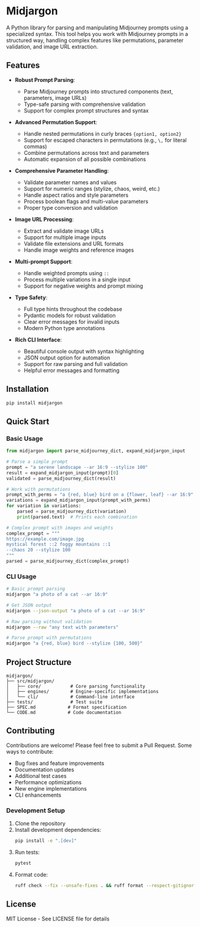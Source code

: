 # Midjargon

A Python library for parsing and manipulating Midjourney prompts using a specialized syntax. This tool helps you work with Midjourney prompts in a structured way, handling complex features like permutations, parameter validation, and image URL extraction.

## Features

- **Robust Prompt Parsing**: 
  - Parse Midjourney prompts into structured components (text, parameters, image URLs)
  - Type-safe parsing with comprehensive validation
  - Support for complex prompt structures and syntax

- **Advanced Permutation Support**: 
  - Handle nested permutations in curly braces `{option1, option2}`
  - Support for escaped characters in permutations (e.g., `\,` for literal commas)
  - Combine permutations across text and parameters
  - Automatic expansion of all possible combinations

- **Comprehensive Parameter Handling**:
  - Validate parameter names and values
  - Support for numeric ranges (stylize, chaos, weird, etc.)
  - Handle aspect ratios and style parameters
  - Process boolean flags and multi-value parameters
  - Proper type conversion and validation

- **Image URL Processing**:
  - Extract and validate image URLs
  - Support for multiple image inputs
  - Validate file extensions and URL formats
  - Handle image weights and reference images

- **Multi-prompt Support**:
  - Handle weighted prompts using `::`
  - Process multiple variations in a single input
  - Support for negative weights and prompt mixing

- **Type Safety**:
  - Full type hints throughout the codebase
  - Pydantic models for robust validation
  - Clear error messages for invalid inputs
  - Modern Python type annotations

- **Rich CLI Interface**:
  - Beautiful console output with syntax highlighting
  - JSON output option for automation
  - Support for raw parsing and full validation
  - Helpful error messages and formatting

## Installation

```bash
pip install midjargon
```

## Quick Start

### Basic Usage

```python
from midjargon import parse_midjourney_dict, expand_midjargon_input

# Parse a simple prompt
prompt = "a serene landscape --ar 16:9 --stylize 100"
result = expand_midjargon_input(prompt)[0]
validated = parse_midjourney_dict(result)

# Work with permutations
prompt_with_perms = "a {red, blue} bird on a {flower, leaf} --ar 16:9"
variations = expand_midjargon_input(prompt_with_perms)
for variation in variations:
    parsed = parse_midjourney_dict(variation)
    print(parsed.text)  # Prints each combination

# Complex prompt with images and weights
complex_prompt = """
https://example.com/image.jpg 
mystical forest ::2 foggy mountains ::1 
--chaos 20 --stylize 100
"""
parsed = parse_midjourney_dict(complex_prompt)
```

### CLI Usage

```bash
# Basic prompt parsing
midjargon "a photo of a cat --ar 16:9"

# Get JSON output
midjargon --json-output "a photo of a cat --ar 16:9"

# Raw parsing without validation
midjargon --raw "any text with parameters"

# Parse prompt with permutations
midjargon "a {red, blue} bird --stylize {100, 500}"
```

## Project Structure

```
midjargon/
├── src/midjargon/
│   ├── core/           # Core parsing functionality
│   ├── engines/        # Engine-specific implementations
│   └── cli/            # Command-line interface
├── tests/              # Test suite
├── SPEC.md            # Format specification
└── CODE.md            # Code documentation
```

## Contributing

Contributions are welcome! Please feel free to submit a Pull Request. Some ways to contribute:

- Bug fixes and feature improvements
- Documentation updates
- Additional test cases
- Performance optimizations
- New engine implementations
- CLI enhancements

### Development Setup

1. Clone the repository
2. Install development dependencies:
   ```bash
   pip install -e ".[dev]"
   ```
3. Run tests:
   ```bash
   pytest
   ```
4. Format code:
   ```bash
   ruff check --fix --unsafe-fixes . && ruff format --respect-gitignore --target-version py312 .
   ```

## License

MIT License - See LICENSE file for details 